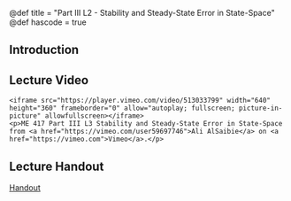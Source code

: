 @def title = "Part III L2 - Stability and Steady-State Error in State-Space"
@def hascode = true

## Introduction

## Lecture Video
~~~
<iframe src="https://player.vimeo.com/video/513033799" width="640" height="360" frameborder="0" allow="autoplay; fullscreen; picture-in-picture" allowfullscreen></iframe>
<p>ME 417 Part III L3 Stability and Steady-State Error in State-Space from <a href="https://vimeo.com/user59697746">Ali AlSaibie</a> on <a href="https://vimeo.com">Vimeo</a>.</p>
~~~
## Lecture Handout
[Handout](/part_iii/ME417_-_Controls_-_Part_III_Lecture_2_Stability_and_Steady-State_Error_in_State_Space.pdf)